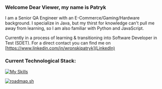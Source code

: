 ### Welcome Dear Viewer, my name is Patryk
I am a Senior QA Engineer with an E-Commerce/Gaming/Hardware background. I specialize in Java, but my thirst for knowledge can't pull me away from learning, so I am also familiar with Python and JavaScript.  
  
Currently in a process of learning & transitioning into Software Developer in Test (SDET). For a direct contact you can find me on [https://www.linkedin.com/in/wronskipatryk](LinkedIn)

### Current Technological Stack:
[![My Skills](https://skillicons.dev/icons?i=java,idea,gradle,selenium,azure,jenkins,postman&theme=light)](https://skillicons.dev)  
  
[![roadmap.sh](https://api.roadmap.sh/v1-badge/tall/643c2477e2725773748f30ed?variant=dark&roadmaps=backend%2Cjava%2Cqa)](https://roadmap.sh)


<!--
**wronskipatryk/wronskipatryk** is a ✨ _special_ ✨ repository because its `README.md` (this file) appears on your GitHub profile.

Here are some ideas to get you started:

- 🔭 I’m currently working on ...
- 🌱 I’m currently learning ...
- 👯 I’m looking to collaborate on ...
- 🤔 I’m looking for help with ...
- 💬 Ask me about ...
- 📫 How to reach me: ...
- 😄 Pronouns: ...
- ⚡ Fun fact: ...
-->
